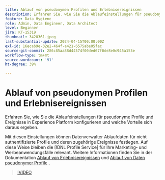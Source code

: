 ```yaml
---
title: Ablauf von pseudonymen Profilen und Erlebnisereignissen
description: Erfahren Sie, wie Sie die Ablaufeinstellungen für pseudonyme Profile und Ereignisse in Experience Platform konfigurieren und welche Vorteile sich daraus ergeben.
feature: Data Hygiene
role: Admin, Data Engineer, Data Architect
level: Beginner
jira: KT-15319
thumbnail: 3428361.jpeg
last-substantial-update: 2024-04-15T00:00:00Z
exl-id: 16ecab9e-32e2-464f-a421-6575abe05fac
source-git-commit: 286c85aa88d44574f00ded67f0de8e0c945a153e
workflow-type: tm+mt
source-wordcount: '91'
ht-degree: 39%

---
```


# Ablauf von pseudonymen Profilen und Erlebnisereignissen

Erfahren Sie, wie Sie die Ablaufeinstellungen für pseudonyme Profile und Ereignisse in Experience Platform konfigurieren und welche Vorteile sich daraus ergeben.

Mit diesen Einstellungen können Datenverwalter Ablaufdaten für nicht authentifizierte Profile und deren zugehörige Ereignisse festlegen. Auf diese Weise bleiben die [!DNL Profile Service] für Ihre Marketing- und Werbeanwendungsfälle relevant. Weitere Informationen finden Sie in der Dokumentation [Ablauf von Erlebnisereignissen](https://experienceleague.adobe.com/de/docs/experience-platform/profile/event-expirations) und [Ablauf von Daten pseudonymer Profile](https://experienceleague.adobe.com/de/docs/experience-platform/profile/event-expirations) .


>[!VIDEO](https://video.tv.adobe.com/v/3428361?learn=on&enablevpops)
